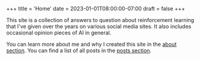 +++
title = 'Home'
date = 2023-01-01T08:00:00-07:00
draft = false
+++

This site is a collection of answers to question about
reinforcement learning that I've given over the years on various social media sites. 
It also includes occasional opinion pieces of AI in general. 

You can learn more about
me and why I created this site in the [about section](/about/). You can find
a list of all posts in the [posts section](/posts/).
